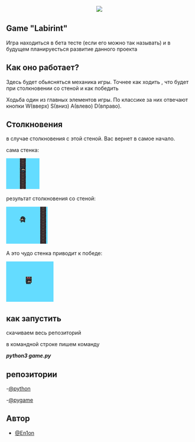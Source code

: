 <p align="center">
  <img src="https://img.shields.io/badge/Language-Python-important" >
</p>


## Game "Labirint"
Игра находиться в бета тесте (если его можно так называть) и в будущем планируесться развитие данного проекта 


## Как оно работает?

Здесь будет обьясняться механика игры. Точнее как ходить , что будет при столкновении со стеной и как победить

Ходьба один из главных элементов игры. По классике за них отвечают кнопки W(вверх) S(вниз) A(влево) D(вправо). 

## Столкновения 

в случае столкновения с этой стеной. Вас вернет в самое начало. 

сама стенка:

<img src="https://github.com/En1on/project1/blob/main/img/img3.png">

результат столкновения со стеной:

<img src="https://github.com/En1on/project1/blob/main/img/img1.png">


А это чудо стенка приводит к победе:

<img src="https://github.com/En1on/project1/blob/main/img/img2.png">





## как запустить

скачиваем весь репозиторий

в командной строке пишем команду

___python3 game.py___




## репозитории 

-[@python](https://www.python.org)

-[@pygame](https://medium.com/@pytoday.python/установка-pygame-305ae355d340)


## Автор

- [@En1on](https://github.com/En1on)



